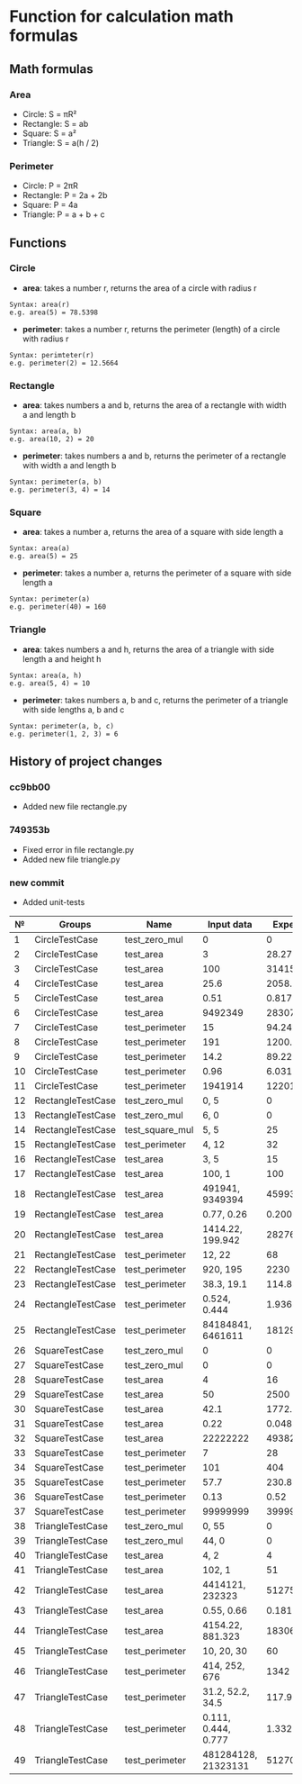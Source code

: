 # Function for calculation math formulas

## Math formulas
### Area
- Circle: S = πR²
- Rectangle: S = ab
- Square: S = a²
- Triangle: S = a(h / 2)

### Perimeter
- Circle: P = 2πR
- Rectangle: P = 2a + 2b
- Square: P = 4a
- Triangle: P = a + b + c

## Functions
### Circle
- **area**: takes a number r, returns the area of a circle with radius r
```
Syntax: area(r) 
e.g. area(5) = 78.5398
```

- **perimeter**: takes a number r, returns the perimeter (length) of a circle with radius r
```
Syntax: perimteter(r) 
e.g. perimeter(2) = 12.5664
```

### Rectangle
- **area**: takes numbers a and b, returns the area of a rectangle with width a and length b
```
Syntax: area(a, b) 
e.g. area(10, 2) = 20
```

- **perimeter**: takes numbers a and b, returns the perimeter of a rectangle with width a and length b
```
Syntax: perimeter(a, b) 
e.g. perimeter(3, 4) = 14
```

### Square
- **area**: takes a number a, returns the area of a square with side length a
```
Syntax: area(a) 
e.g. area(5) = 25
```

- **perimeter**: takes a number a, returns the perimeter of a square with side length a
```
Syntax: perimeter(a) 
e.g. perimeter(40) = 160
```

### Triangle
- **area**: takes numbers a and h, returns the area of a triangle with side length a and height h
```
Syntax: area(a, h) 
e.g. area(5, 4) = 10
```

- **perimeter**: takes numbers a, b and c, returns the perimeter of a triangle with side lengths a, b and c
```
Syntax: perimeter(a, b, c) 
e.g. perimeter(1, 2, 3) = 6
```

## History of project changes

### cc9bb00
- Added new file rectangle.py

### 749353b
- Fixed error in file rectangle.py
- Added new file triangle.py

### new commit
- Added unit-tests


| № | Groups             | Name             | Input data        | Expected output data | Received output     | Status |
|---|--------------------|------------------|-------------------|----------------------|---------------------|--------|
| 1 | CircleTestCase     | test_zero_mul    | 0                 | 0                    | 0                   | Passed |
| 2 | CircleTestCase     | test_area        | 3                 | 28.274333882308138   | 28.274333882308138  | Passed |
| 3 | CircleTestCase     | test_area        | 100               | 31415.926535897932   | 31415.926535897932  | Passed |
| 4 | CircleTestCase     | test_area        | 25.6              | 2058.874161456607    | 2058.874161456607   | Passed |
| 5 | CircleTestCase     | test_area        | 0.51              | 0.8171282491987052   | 0.8171282491987052  | Passed |
| 6 | CircleTestCase     | test_area        | 9492349           | 283072230705944.7    | 283072230705944.7   | Passed |
| 7 | CircleTestCase     | test_perimeter   | 15                | 94.24777960769379    | 94.24777960769379   | Passed |
| 8 | CircleTestCase     | test_perimeter   | 191               | 1200.088393671301    | 1200.088393671301   | Passed |
| 9 | CircleTestCase     | test_perimeter   | 14.2              | 89.22123136195012    | 89.22123136195012   | Passed |
|10 | CircleTestCase     | test_perimeter   | 0.96              | 6.031857894892402    | 6.031857894892402   | Passed |
|11 | CircleTestCase     | test_perimeter   | 1941914           | 12201405.51260634    | 12201405.51260634   | Passed |
|12 | RectangleTestCase  | test_zero_mul    | 0, 5              | 0                    | 0                   | Passed |
|13 | RectangleTestCase  | test_zero_mul    | 6, 0              | 0                    | 0                   | Passed |
|14 | RectangleTestCase  | test_square_mul  | 5, 5              | 25                   | 25                  | Passed |
|15 | RectangleTestCase  | test_perimeter   | 4, 12             | 32                   | 32                  | Passed |
|16 | RectangleTestCase  | test_area        | 3, 5              | 15                   | 15                  | Passed |
|17 | RectangleTestCase  | test_area        | 100, 1            | 100                  | 100                 | Passed |
|18 | RectangleTestCase  | test_area        | 491941, 9349394   | 4599350233754        | 4599350233754       | Passed |
|19 | RectangleTestCase  | test_area        | 0.77, 0.26        | 0.20020000000000002  | 0.20020000000000002 | Passed |
|20 | RectangleTestCase  | test_area        | 1414.22, 199.942  | 282761.97524         | 282761.97524        | Passed |
|21 | RectangleTestCase  | test_perimeter   | 12, 22            | 68                   | 68                  | Passed |
|22 | RectangleTestCase  | test_perimeter   | 920, 195          | 2230                 | 2230                | Passed |
|23 | RectangleTestCase  | test_perimeter   | 38.3, 19.1        | 114.8                | 114.8               | Passed |
|24 | RectangleTestCase  | test_perimeter   | 0.524, 0.444      | 1.936                | 1.936               | Passed |
|25 | RectangleTestCase  | test_perimeter   | 84184841, 6461611 | 181292904            | 181292904           | Passed |
|26 | SquareTestCase     | test_zero_mul    | 0                 | 0                    | 0                   | Passed |
|27 | SquareTestCase     | test_zero_mul    | 0                 | 0                    | 0                   | Passed |
|28 | SquareTestCase     | test_area        | 4                 | 16                   | 16                  | Passed |
|29 | SquareTestCase     | test_area        | 50                | 2500                 | 2500                | Passed |
|30 | SquareTestCase     | test_area        | 42.1              | 1772.41              | 1772.41             | Passed |
|31 | SquareTestCase     | test_area        | 0.22              | 0.0484               | 0.0484              | Passed |
|32 | SquareTestCase     | test_area        | 22222222          | 493827150617284      | 493827150617284     | Passed |
|33 | SquareTestCase     | test_perimeter   | 7                 | 28                   | 28                  | Passed |
|34 | SquareTestCase     | test_perimeter   | 101               | 404                  | 404                 | Passed |
|35 | SquareTestCase     | test_perimeter   | 57.7              | 230.8                | 230.8               | Passed |
|36 | SquareTestCase     | test_perimeter   | 0.13              | 0.52                 | 0.52                | Passed |
|37 | SquareTestCase     | test_perimeter   | 99999999          | 399999996            | 399999996           | Passed |
|38 | TriangleTestCase   | test_zero_mul    | 0, 55             | 0                    | 0                   | Passed |
|39 | TriangleTestCase   | test_zero_mul    | 44, 0             | 0                    | 0                   | Passed |
|40 | TriangleTestCase   | test_area        | 4, 2              | 4                    | 4                   | Passed |
|41 | TriangleTestCase   | test_area        | 102, 1            | 51                   | 51                  | Passed |
|42 | TriangleTestCase   | test_area        | 4414121, 232323   | 512750916541.5       | 512750916541.5      | Passed |
|43 | TriangleTestCase   | test_area        | 0.55, 0.66        | 0.18150000000000002  | 0.18150000000000002 | Passed |
|44 | TriangleTestCase   | test_area        | 4154.22, 881.323  | 1830604.81653        | 1830604.81653       | Passed |
|45 | TriangleTestCase   | test_perimeter   | 10, 20, 30        | 60                   | 60                  | Passed |
|46 | TriangleTestCase   | test_perimeter   | 414, 252, 676     | 1342                 | 1342                | Passed |
|47 | TriangleTestCase   | test_perimeter   | 31.2, 52.2, 34.5  | 117.9                | 117.9               | Passed |
|48 | TriangleTestCase   | test_perimeter   | 0.111, 0.444,  0.777 | 1.332              | 1.332               | Passed |
|49 | TriangleTestCase   | test_perimeter   | 481284128, 21323131 | 512707270           | 512707270            | Passed |

